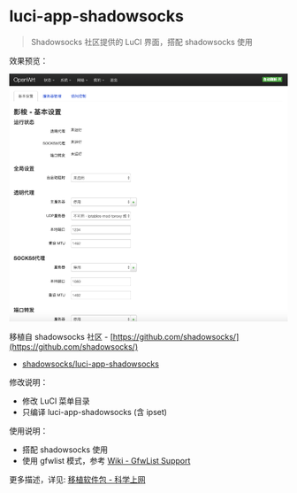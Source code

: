 # luci-app-shadowsocks

> Shadowsocks 社区提供的 LuCI 界面，搭配 shadowsocks 使用

效果预览：

![Snipaste_2019-09-19_23-50-11.png](https://raw.githubusercontent.com/stuarthua/PicGo/master/oh-my-openwrt/Snipaste_2019-09-19_23-50-11.png)

移植自 shadowsocks 社区 - [https://github.com/shadowsocks/](https://github.com/shadowsocks/)

* [shadowsocks/luci-app-shadowsocks](https://github.com/shadowsocks/luci-app-shadowsocks)

修改说明：

* 修改 LuCI 菜单目录
* 只编译 luci-app-shadowsocks (含 ipset)

使用说明：

* 搭配 shadowsocks 使用
* 使用 gfwlist 模式，参考 [Wiki - GfwList Support](https://github.com/shadowsocks/luci-app-shadowsocks/wiki/GfwList-Support)

更多描述，详见: [移植软件包 - 科学上网](https://stuarthua.github.io/oh-my-openwrt/mybook/packages/use-package-shadowsocks.html)